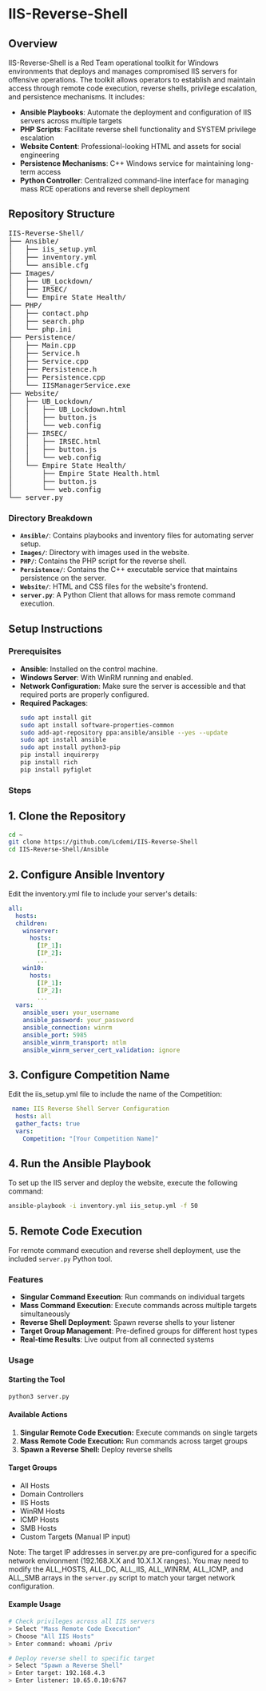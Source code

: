 # IIS-Reverse-Shell

## Overview
IIS-Reverse-Shell is a Red Team operational toolkit for Windows environments that deploys and manages compromised IIS servers for offensive operations. The toolkit allows operators to establish and maintain access through remote code execution, reverse shells, privilege escalation, and persistence mechanisms. It includes:

- **Ansible Playbooks**: Automate the deployment and configuration of IIS servers across multiple targets
- **PHP Scripts**: Facilitate reverse shell functionality and SYSTEM privilege escalation
- **Website Content**: Professional-looking HTML and assets for social engineering
- **Persistence Mechanisms**: C++ Windows service for maintaining long-term access
- **Python Controller**: Centralized command-line interface for managing mass RCE operations and reverse shell deployment

## Repository Structure

<pre>IIS-Reverse-Shell/
├── Ansible/
│   ├── iis_setup.yml
│   ├── inventory.yml
│   └── ansible.cfg
├── Images/
│   ├── UB_Lockdown/
│   ├── IRSEC/
│   └── Empire State Health/
├── PHP/
│   ├── contact.php
│   ├── search.php
│   └── php.ini
├── Persistence/
│   ├── Main.cpp
│   ├── Service.h
│   ├── Service.cpp
│   ├── Persistence.h
│   ├── Persistence.cpp
│   └── IISManagerService.exe
├── Website/
│   ├── UB_Lockdown/
│   │   ├── UB_Lockdown.html
│   │   ├── button.js
│   │   └── web.config
│   ├── IRSEC/
│   │   ├── IRSEC.html
│   │   ├── button.js
│   │   └── web.config
│   └── Empire State Health/
│       ├── Empire State Health.html
│       ├── button.js
│       └── web.config
└── server.py
</pre>

### Directory Breakdown
- **`Ansible/`**: Contains playbooks and inventory files for automating server setup.
- **`Images/`**: Directory with images used in the website.
- **`PHP/`**: Contains the PHP script for the reverse shell.
- **`Persistence/`**: Contains the C++ executable service that maintains persistence on the server.
- **`Website/`**: HTML and CSS files for the website's frontend.
- **`server.py`**: A Python Client that allows for mass remote command execution.

## Setup Instructions

### Prerequisites
- **Ansible**: Installed on the control machine.
- **Windows Server**: With WinRM running and enabled.
- **Network Configuration**: Make sure the server is accessible and that required ports are properly configured.
- **Required Packages**:
  ```sh
  sudo apt install git
  sudo apt install software-properties-common
  sudo add-apt-repository ppa:ansible/ansible --yes --update
  sudo apt install ansible
  sudo apt install python3-pip
  pip install inquirerpy
  pip install rich
  pip install pyfiglet
  ```

### Steps

## 1. Clone the Repository
```bash
cd ~
git clone https://github.com/Lcdemi/IIS-Reverse-Shell
cd IIS-Reverse-Shell/Ansible
```

## 2. Configure Ansible Inventory
Edit the inventory.yml file to include your server's details:

```yaml
all:
  hosts:
  children:
    winserver:
      hosts:
        [IP_1]:
        [IP_2]:
        ...
    win10:
      hosts:
        [IP_1]:
        [IP_2]:
        ...
  vars:
    ansible_user: your_username
    ansible_password: your_password
    ansible_connection: winrm
    ansible_port: 5985
    ansible_winrm_transport: ntlm
    ansible_winrm_server_cert_validation: ignore
```

## 3. Configure Competition Name
Edit the iis_setup.yml file to include the name of the Competition:

```yaml
 name: IIS Reverse Shell Server Configuration
  hosts: all
  gather_facts: true
  vars:
    Competition: "[Your Competition Name]"
```

## 4. Run the Ansible Playbook
To set up the IIS server and deploy the website, execute the following command:

```sh
ansible-playbook -i inventory.yml iis_setup.yml -f 50
```

## 5. Remote Code Execution
For remote command execution and reverse shell deployment, use the included `server.py` Python tool.

### Features
- **Singular Command Execution**: Run commands on individual targets
- **Mass Command Execution**: Execute commands across multiple targets simultaneously
- **Reverse Shell Deployment**: Spawn reverse shells to your listener
- **Target Group Management**: Pre-defined groups for different host types
- **Real-time Results**: Live output from all connected systems

### Usage

#### Starting the Tool
```sh
python3 server.py
```

#### Available Actions
1. **Singular Remote Code Execution:** Execute commands on single targets
2. **Mass Remote Code Execution:** Run commands across target groups
3. **Spawn a Reverse Shell:** Deploy reverse shells

#### Target Groups
- All Hosts
- Domain Controllers
- IIS Hosts
- WinRM Hosts
- ICMP Hosts
- SMB Hosts
- Custom Targets (Manual IP input)

Note: The target IP addresses in server.py are pre-configured for a specific network environment (192.168.X.X and 10.X.1.X ranges). You may need to modify the ALL_HOSTS, ALL_DC, ALL_IIS, ALL_WINRM, ALL_ICMP, and ALL_SMB arrays in the `server.py` script to match your target network configuration.

#### Example Usage
```bash
# Check privileges across all IIS servers
> Select "Mass Remote Code Execution"
> Choose "All IIS Hosts"
> Enter command: whoami /priv

# Deploy reverse shell to specific target
> Select "Spawn a Reverse Shell"
> Enter target: 192.168.4.3
> Enter listener: 10.65.0.10:6767
```

